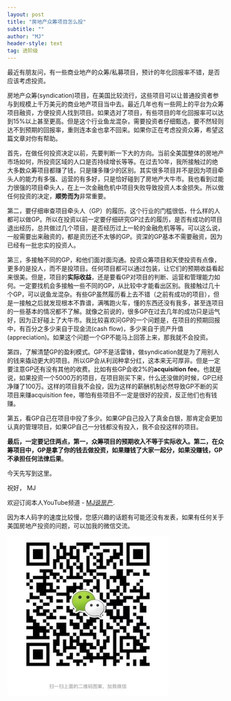 ```yaml
---
layout: post
title: "房地产众筹项目怎么投"
subtitle: ""
author: "MJ"
header-style: text
tag: 进阶级
---
```


最近有朋友问，有一些商业地产的众筹/私募项目，预计的年化回报率不错，是否应该考虑投资。

房地产众筹(syndication)项目，在美国比较流行，这些项目可以让普通投资者参与到规模上千万美元的商业地产项目当中去。最近几年也有一些网上的平台为众筹项目融资，方便投资人找到项目。如果选对了项目，有些项目的年化回报率可以达到15%以上甚至更高。但是这个行业鱼龙混杂，需要投资者仔细甄选，要不然轻则达不到预期的回报率，重则连本金也拿不回来。如果你正在考虑投资众筹，希望这篇文章对你有帮助。

首先，在做任何投资决定以前，先要判断一下大的方向。当前全美国整体的房地产市场如何，所投资区域的人口是否持续增长等等。在过去10年，我所接触过的绝大多数众筹项目都赚了钱，只是赚多赚少的区别。其实很多项目并不是因为项目牵头人的能力有多强、运营的有多好，只是恰好碰到了房地产大牛市。我也看到过能力很强的项目牵头人，在上一次金融危机中项目失败导致投资人本金损失。所以做任何投资的决定，**顺势而为**非常重要。

第二，要仔细审查项目牵头人（GP）的履历。这个行业的门槛很低，什么样的人都可以做GP。所以在投资以前一定要仔细研究GP过去的履历，是否有成功的项目退出经历，总共做过几个项目，是否经历过上一轮的金融危机等等。可以这么说，一般需要出来融资的，都是资历还不太够的GP。资深的GP基本不需要融资，因为已经有一批忠实的投资人。

第三，多接触不同的GP，和他们面对面沟通。投资众筹项目和天使投资有点像，更多的是投人，而不是投项目。任何项目都可以通过包装，让它们的预期收益看起来很美。但是，项目的**实际收益**，还是要看GP对项目的判断、运营和管理能力如何。一定要找机会多接触一些不同的GP，从比较中才能看出区别。我接触过几十个GP，可以说鱼龙混杂。有些GP虽然履历看上去不错（之前有成功的项目），但是一接触之后就发现根本不靠谱，满嘴跑火车，懂的东西还没有我多，甚至连项目的一些基本的情况都不了解。就像之前说的，很多GP在过去几年的成功只是运气好，因为正好碰上了大牛市。我比较喜欢问GP的一个问题是，在项目的预期回报中，有百分之多少来自于现金流(cash flow)，多少来自于资产升值(appreciation)。如果这个问题一个GP不能马上回答上来，那我就不会投资。

第四，了解清楚GP的盈利模式。GP不是活雷锋，做syndication就是为了用别人的钱来撬动更大的项目。所以GP会从利润种拿分红，这本来无可厚非。但是一定要注意GP还有没有其他的收费。比如有些GP会收2%的**acquisition fee**。也就是说，如果投资一个5000万的项目，在项目刚买下来，什么还没做的时候，GP已经净赚了100万。这样的项目我不会投，因为这样的薪酬机制必然导致GP不断的买项目来赚acquisition fee，哪怕有些项目不一定是很好的投资，反正他们也有钱赚。

第五，看GP自己在项目中投了多少。如果GP自己投入了真金白银，那肯定会更加认真的管理项目，如果GP自己一分钱都没有投入，我不会投这样的项目。

**最后，一定要记住两点，第一，众筹项目的预期收入不等于实际收入。第二，在众筹项目中，GP是拿了你的钱去做投资，如果赚钱了大家一起分，如果没赚钱，GP不承担任何法律后果**。

今天先写到这里。

祝好，
MJ

欢迎订阅本人YouTube频道 - [MJ说房产](https://www.youtube.com/channel/UCgat5JGcprM26nA0e1qqqCA).

因为本人码字的速度比较慢，您感兴趣的话题有可能还没有发表，如果有任何关于美国房地产投资的问题，可以加我的微信交流。

![Image of Wechat](/img/wechat.jpeg)
